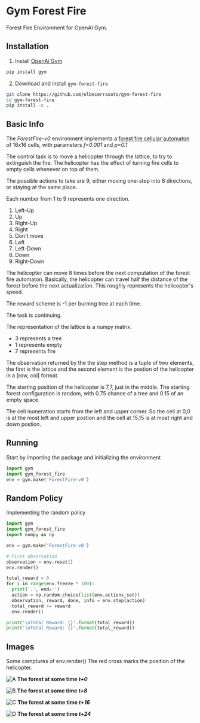 # Gym Forest Fire
Forest Fire Environment for OpenAI Gym.

## Installation
1. Install [OpenAi Gym](https://github.com/openai/gym)
```bash
pip install gym
```

2. Download and install `gym-forest-fire`
```bash
git clone https://github.com/elbecerrasoto/gym-forest-fire
cd gym-forest-fire
pip install -e .
```

## Basic Info
The _ForestFire-v0_ environment implements a
[forest fire cellular automaton](https://en.wikipedia.org/wiki/Forest-fire_model)
of 16x16 cells, with parameters _f=0.001_ and _p=0.1_

The control task is to move a helicopter through the lattice,
to try to extinguish the fire. The helicopter
has the effect of turning fire cells to empty cells whenever on top of them.

The possible actions to take are 9, either moving one-step into 8 directions,
or staying at the same place.

Each number from 1 to 9 represents one direction.

1. Left-Up
2. Up
3. Right-Up
4. Right
5. Don't move
6. Left
7. Left-Down
8. Down
9. Right-Down

The helicopter can move 8 times before the next computation
of the forest fire automaton. Basically, the helicopter can
travel half the distance of the forest before the next actualization.
This roughly represents the helicopter's speed.

The reward scheme is -1 per burning tree at each time.

The task is continuing.

The representation of the lattice is
a numpy matrix.

* 3 represents a tree
* 1 represents empty
* 7 represents fire

The observation returned by the the step method is a tuple of two elements,
the first is the lattice and the second element is the postion of the helicopter in a [row, col] format.

The starting position of the helicopter is 7,7, just in the middle.
The starting forest configuration is random,
with 0.75 chance of a tree and 0.15 of an empty space.

The cell numeration starts from the left and upper corner. So the cell at 0,0
is at the most left and upper postion and the cell at 15,15 is at most right and down postion.

## Running
Start by importing the package and initializing the environment
```python
import gym
import gym_forest_fire
env = gym.make('ForestFire-v0')
```

## Random Policy
Implementing the random policy
```python
import gym
import gym_forest_fire
import numpy as np

env = gym.make('ForestFire-v0')

# First observation
observation = env.reset()
env.render()

total_reward = 0
for i in range(env.freeze * 100):
  print('.', end='')
  action = np.random.choice(list(env.actions_set))
  observation, reward, done, info = env.step(action)
  total_reward += reward
  env.render()

print('\nTotal Reward: {}'.format(total_reward))
print('\nTotal Reward: {}'.format(total_reward))
```
## Images
Some camptures of env.render()
The red cross marks the position of the helicopter.

![A](https://github.com/elbecerrasoto/gym-forest-fire/blob/master/pics/seq0.svg)
**The forest at some time _t+0_**

![B](https://github.com/elbecerrasoto/gym-forest-fire/blob/master/pics/seq1.svg)
**The forest at some time _t+8_**

![C](https://github.com/elbecerrasoto/gym-forest-fire/blob/master/pics/seq2.svg)
**The forest at some time _t+16_**

![D](https://github.com/elbecerrasoto/gym-forest-fire/blob/master/pics/seq3.svg)
**The forest at some time _t+24_**

